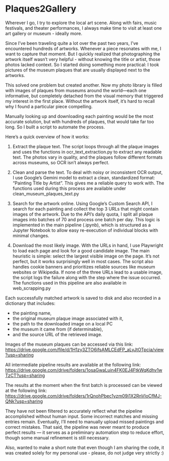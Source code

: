 # Plaques2Gallery
Wherever I go, I try to explore the local art scene. Along with fairs, music festivals, and theater performances, I always make time to visit at least one art gallery or museum - ideally more.

Since I’ve been traveling quite a lot over the past two years, I’ve encountered hundreds of artworks. Whenever a piece resonates with me, I want to capture that moment. But I quickly realized that photographing the artwork itself wasn’t very helpful - without knowing the title or artist, those photos lacked context. So I started doing something more practical: I took pictures of the museum plaques that are usually displayed next to the artworks.

This solved one problem but created another. Now my photo library is filled with images of plaques from museums around the world—each one informative, but completely detached from the visual memory that triggered my interest in the first place. Without the artwork itself, it’s hard to recall why I found a particular piece compelling.

Manually looking up and downloading each painting would be the most accurate solution, but with hundreds of plaques, that would take far too long. So I built a script to automate the process.

Here’s a quick overview of how it works:
1. Extract the plaque text. The script loops through all the plaque images and uses the functions in ocr_text_extraction.py to extract any readable text. The photos vary in quality, and the plaques follow different formats across museums, so OCR isn’t always perfect.
2. Clean and parse the text. To deal with noisy or inconsistent OCR output, I use Google’s Gemini model to extract a clean, standardized format: “Painting Title by Artist”. This gives me a reliable query to work with. The functions used during this process are available under clean_museum_plaques_text.py
3. Search for the artwork online. Using Google’s Custom Search API, I search for each painting and collect the top 3 URLs that might contain images of the artwork. Due to the API’s daily quota, I split all plaque images into batches of 70 and process one batch per day. This logic is implemented in the main pipeline (.ipynb), which is structured as a Jupyter Notebook to allow easy re-execution of individual blocks with minimal changes.

5. Download the most likely image. With the URLs in hand, I use Playwright to load each page and look for a good candidate image. The main heuristic is simple: select the largest visible image on the page. It’s not perfect, but it works surprisingly well in most cases.
The script also handles cookie banners and prioritizes reliable sources like museum websites or Wikipedia. If none of the three URLs lead to a usable image, the script logs the failure along with the step where the issue occurred. The functions used in this pipeline are also available in web_scrapping.py

Each successfully matched artwork is saved to disk and also recorded in a dictionary that includes:
- the painting name,
- the original museum plaque image associated with it,
- the path to the downloaded image on a local PC
- the museum it came from (if determinable),
- and the source URL of the retrieved image.

Images of the museum plaques can be accessed via this link: https://drive.google.com/file/d/1H1zy3ZTO6ifsAMLCEdFP_aLyJtOTpcia/view?usp=sharing

All intermediate pipeline results are available at the following link: https://drive.google.com/drive/folders/1osaGwaLuin4FK0EJ4FtkWqKdhv1wTzCT?usp=sharing

The results at the moment when the first batch is processed can be viewed at the following link: https://drive.google.com/drive/folders/1rQnohPbec1yzm09i1X2RnVIoCfMJ-QNk?usp=sharing

They have not been filtered to accurately reflect what the pipeline accomplished without human input. Some incorrect matches and missing entries remain. Eventually, I’ll need to manually upload missed paintings and correct mistakes. That said, the pipeline was never meant to produce perfect results — it serves as a preliminary automation step to reduce effort, though some manual refinement is still necessary.

Also, wanted to make a short note that even though I am sharing the code, it was created solely for my personal use - please, do not judge very strictly :)
